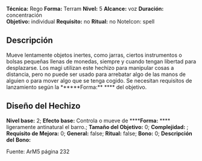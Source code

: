 
**Técnica:** Rego
**Forma:** Terram
**Nivel:** 5
**Alcance:** voz 
**Duración:** concentración  
**Objetivo:** individual
**Requisito:** no
**Ritual:** no
NoteIcon: spell




## Descripción 
<p>Mueve lentamente objetos inertes, como jarras, ciertos instrumentos o bolsas pequeñas llenas de monedas, siempre y cuando tengan libertad para desplazarse. Los magi utilizan este hechizo para manipular cosas a distancia, pero no puede ser usado para arrebatar algo de las manos de alguien o para mover algo que se tenga cogido. Se necesitan requisitos de lanzamiento según la ******Forma:** **** del objetivo.</p>

## Diseño del Hechizo 

**Nivel base:** 2; **Efecto base:** Controla o mueve de ******Forma:** **** ligeramente antinatural el barro.;  **Tamaño del **Objetivo:**** 0; **Complejidad:** ; **Requisito de Mejora:** 0; **General:** false; **Ritual:** false; **Bono:** 0; **Descripción del** **Bono:** 

Fuente: ArM5 página 232